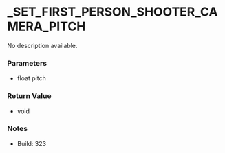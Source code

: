 # _SET_FIRST_PERSON_SHOOTER_CAMERA_PITCH

No description available.

### Parameters
* float pitch

### Return Value
* void

### Notes
* Build: 323

